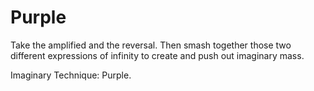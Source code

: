 # Purple
Take the amplified and the reversal.
Then smash together those two different expressions of infinity to create and push out imaginary mass.

Imaginary Technique: Purple.
